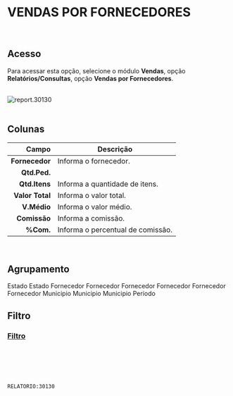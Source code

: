 # VENDAS POR FORNECEDORES
<br>

## Acesso
Para acessar esta opção, selecione o módulo **Vendas**, opção **Relatórios/Consultas**, opção **Vendas por Fornecedores**.
<br>
<br>

![report.30130](https://raw.githubusercontent.com/netforcews/docs-siscom/master/relatorios/imagens/report.30130.png)
<br>
<br>

## Colunas
Campo | Descrição
--:|---
**Fornecedor** | Informa o fornecedor.
**Qtd.Ped.** | 
**Qtd.Itens** | Informa a quantidade de itens.
**Valor Total** | Informa o valor total.
**V.Médio** | Informa o valor médio.
**Comissão** | Informa a comissão.
**%Com.** | Informa o percentual de comissão.
<br>

## Agrupamento
Estado
Estado
Fornecedor
Fornecedor
Fornecedor
Fornecedor
Fornecedor
Fornecedor
Municipio
Municipio
Municipio
Período
<br>

## Filtro
### [Filtro](/geral/rep-filtro-vendas.md)
<br>
<br>
<br>
<br>

```RELATORIO:30130```

